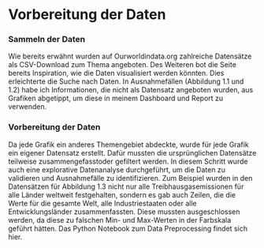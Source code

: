 # Vorbereitung der Daten
### Sammeln der Daten
Wie bereits erwähnt wurden auf Ourworldindata.org zahlreiche Datensätze als CSV-Download zum Thema angeboten. Des Weiteren bot die Seite bereits Inspiration, wie die Daten visualisiert werden könnten. Dies erleichterte die Suche nach Daten. In Ausnahmefällen (Abbildung 1.1 und 1.2) habe ich Informationen, die nicht als Datensatz angeboten wurden, aus Grafiken abgetippt, um diese in meinem Dashboard und Report zu verwenden. 
### Vorbereitung der Daten
Da jede Grafik ein anderes Themengebiet abdeckte, wurde für jede Grafik ein eigener Datensatz erstellt. Dafür mussten die ursprünglichen Datensätze teilweise zusammengefasstoder gefiltert werden. In diesem Schritt wurde auch eine explorative Datenanalyse durchgeführt, um die Daten zu validieren und Ausnahmefälle zu identifizieren. Zum Beispiel wurden in den Datensätzen für Abbildung 1.3 nicht nur alle Treibhausgasemissionen für alle Länder weltweit festgehalten, sondern es gab auch Zeilen, die die Werte für die gesamte Welt, alle Industriestaaten oder alle Entwicklungsländer zusammenfassten. Diese mussten ausgeschlossen werden, da diese zu falschen Min- und Max-Werten in der Farbskala geführt hätten. Das Python Notebook zum Data Preprocessing findet sich hier.